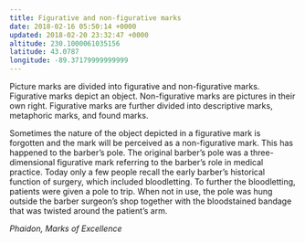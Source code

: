 ```yaml
---
title: Figurative and non-figurative marks
date: 2018-02-16 05:50:14 +0000
updated: 2018-02-20 23:32:47 +0000
altitude: 230.1000061035156
latitude: 43.0787
longitude: -89.37179999999999
---
```

Picture marks are divided into figurative and non-figurative marks. Figurative marks depict an object. Non-figurative marks are pictures in their own right. Figurative marks are further divided into descriptive marks, metaphoric marks, and found marks.
Sometimes the nature of the object depicted in a figurative mark is forgotten and the mark will be perceived as a non-figurative mark. This has happened to the barber’s pole. The original barber’s pole was a three-dimensional figurative mark referring to the barber’s role in medical practice. Today only a few people recall the early barber’s historical function of surgery, which included bloodletting. To further the bloodletting, patients were given a pole to trip. When not in use, the pole was hung outside the barber surgeon’s shop together with the bloodstained bandage that was twisted around the patient’s arm.
*Phaidon, Marks of Excellence*